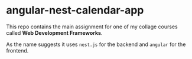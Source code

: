 # angular-nest-calendar-app

This repo contains the main assignment for one of my collage courses called **Web Development Frameworks**.

As the name suggests it uses `nest.js` for the backend and `angular` for the frontend.
